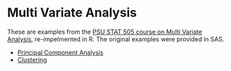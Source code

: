 # Multi Variate Analysis

These are examples from the [PSU STAT 505 course on Multi Variate Analysis](https://newonlinecourses.science.psu.edu/stat505/), re-impelmented in R. The original examples were provided in SAS.

* [Principal Component Analysis](L11_PCA/Lesson11_PCA.md)
* [Clustering](L14_Clustering/Lesson14_Clustering.md)

